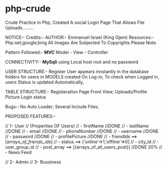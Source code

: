 # php-crude
Crude Practice in Php, Created A social Login Page That Allows File Uploads.........

NOTICE:-
 Credits:- 
    AUTHOR:-    Emmanuel Israel (King Ojem)
    Resources:- Php.net;google;bing
All Images Are Subjected To Copyrights Please Note.

Pattern Followed:- 
**MVC**
 Model - View - Controller

 CONNECTIVITY:-
 **MySqli**
 using Local host
 root and no password

 USER STRUCTURE:-
 Register User appears innstantly in the database
 folders for users in MODELS created
 On Log-in, To check when Logged in, users Status is updated Automatically,

 TABLE STRUCTURE:-
 Registeration Page Front View;
 Uploads/Profile Picture
 Login status

Bugs:-
 No Auto Loader;
 Several Include Files;

PROPOSED FEATURES:-

// 1- User 
//     (Properties OF Users)
//         - firstName  //DONE
//         - lastName //DONE
//         - email //DONE
//         - phoneNumber //DONE
//         - username //DONE
//         - password //DONE
//         - profilePicture //DONE
//         - friendIds ==> [_arrays_of_friends_ids_]
//         - status ==> ['online'=>1,'offline'=>0]
//         - city_id 
//         - user_group_id 
//         - post_array ==> [{arrays_of_all_users_post}] //DONE 20%
//         - News Feed




// 2-   Admin
// 3-   Bussiness